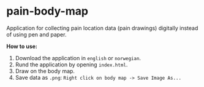 # pain-body-map
Application for collecting pain location data (pain drawings) digitally instead of using pen and paper.

**How to use:**
1. Download the application in `english` or `norwegian`.
2. Rund the application by opening `index.html`.
3. Draw on the body map.
4. Save data as `.png`: `Right click on body map -> Save Image As...`
